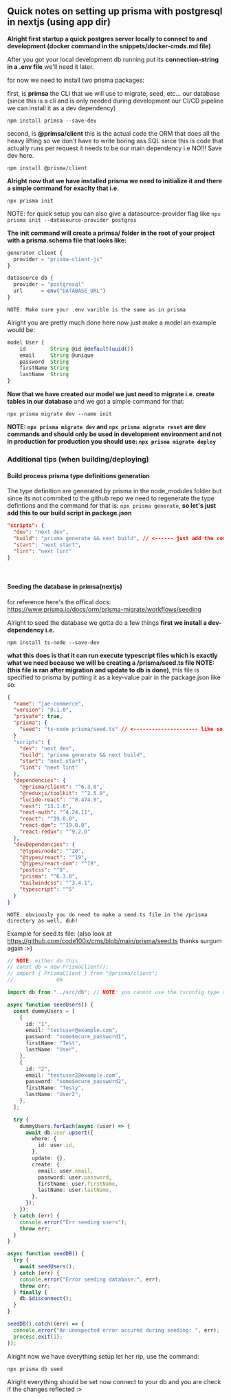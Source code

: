 ## Quick notes on setting up prisma with postgresql in nextjs (using app dir)

**Alright first startup a quick postgres server locally to connect to and development (docker command
in the snippets/docker-cmds.md file)**

After you got your local development db running put its **connection-string in a .env file** we'll
need it later.

for now we need to install two prisma packages:

first, is **primsa** the CLI that we will use to migrate, seed, etc... our database (since this is a
cli and is only needed during development our CI/CD pipeline we can install it as a dev dependency)

```
npm install primsa --save-dev
```

second, is **@primsa/client** this is the actual code the ORM that does all the heavy lifting so we
don't have to write boring ass SQL since this is code that actually runs per request it needs to be
our main dependency i.e NO!!! Save dev here.

```
npm install @prisma/client
```

**Alright now that we have installed prisma we need to initialize it and there a simple command for
exaclty that i.e.**

```
npx prisma init
```

NOTE: for quick setup you can also give a datasource-provider flag like
`npx prisma init --datasource-provider postgres`

**The init command will create a primsa/ folder in the root of your project with a prisma.schema file
that looks like:**

```typescript
generator client {
  provider = "prisma-client-js"
}

datasource db {
  provider = "postgresql"
  url      = env("DATABASE_URL")
}
```

`NOTE: Make sure your .env varible is the same as in prisma`

Alright you are pretty much done here now just make a model an example would be:

```typescript
model User {
    id        String @id @default(uuid())
    email     String @unique
    password  String
    firstName String
    lastName  String
}
```

**Now that we have created our model we just need to migrate i.e. create tables in our database** and
we got a simple command for that:

```
npx prisma migrate dev --name init
```

**NOTE: `npx prisma migrate dev` and `npx prisma migrate reset` are dev commands and should only be
used in development environment and not in production for production you should use:
`npx prisma migrate deploy`**

### Additional tips (when building/deploying)

#### Build process prisma type definitions generation

The type definition are generated by prisma in the node_modules folder but since its not commited
to the github repo we need to regenerate the type defintions and the command for that is:
`npx prisma generate`, **so let's just add this to our build script in package.json**

```json
"scripts": {
  "dev": "next dev",
  "build": "prisma generate && next build", // <------ just add the command here
  "start": "next start",
  "lint": "next lint"
}
```

<br>

#### Seeding the database in primsa(nextjs)

for reference here's the offical docs: <a>https://www.prisma.io/docs/orm/prisma-migrate/workflows/seeding</a>

Alright to seed the database we gotta do a few things **first we install a dev-dependency i.e.**

```
npm install ts-node --save-dev
```

**what this does is that it can run execute typescript files which is exactly what we need because
we will be creating a /prisma/seed.ts file NOTE:(this file is ran after migration and update to db
is done)**, this file is specified to prisma by putting it as a key-value pair in the package.json
like so:

```json
{
  "name": "jae-commerce",
  "version": "0.1.0",
  "private": true,
  "prisma": {
    "seed": "ts-node prisma/seed.ts" // <--------------------- like so here
  }
  "scripts": {
    "dev": "next dev",
    "build": "prisma generate && next build",
    "start": "next start",
    "lint": "next lint"
  },
  "dependencies": {
    "@prisma/client": "^6.3.0",
    "@reduxjs/toolkit": "^2.5.0",
    "lucide-react": "^0.474.0",
    "next": "15.1.6",
    "next-auth": "^4.24.11",
    "react": "^19.0.0",
    "react-dom": "^19.0.0",
    "react-redux": "^9.2.0"
  },
  "devDependencies": {
    "@types/node": "^20",
    "@types/react": "^19",
    "@types/react-dom": "^19",
    "postcss": "^8",
    "prisma": "^6.3.0",
    "tailwindcss": "^3.4.1",
    "typescript": "^5"
  }
}
```

`NOTE: obviously you do need to make a seed.ts file in the /prisma directory as well, duh!`

Example for seed.ts file: (also look at <a>https://github.com/code100x/cms/blob/main/prisma/seed.ts
</a> thanks surgum again :>)

```typescript
// NOTE: either do this
// const db = new PrismaClient();
// import { PrismaClient } from "@prisma/client";
//              OR

import db from "../src/db"; // NOTE: you cannot use the tsconfig type alias here i.e. @/db

async function seedUsers() {
  const dummyUsers = [
    {
      id: "1",
      email: "testuser@example.com",
      password: "some$ecure_password1",
      firstName: "Test",
      lastName: "User",
    },
    {
      id: "2",
      email: "testuser2@example.com",
      password: "some$ecure_password2",
      firstName: "Testy",
      lastName: "User2",
    },
  ];

  try {
    dummyUsers.forEach(async (user) => {
      await db.user.upsert({
        where: {
          id: user.id,
        },
        update: {},
        create: {
          email: user.email,
          password: user.password,
          firstName: user.firstName,
          lastName: user.lastName,
        },
      });
    });
  } catch (err) {
    console.error("Err seeding users");
    throw err;
  }
}

async function seedDB() {
  try {
    await seedUsers();
  } catch (err) {
    console.error("Error seeding database:", err);
    throw err;
  } finally {
    db.$disconnect();
  }
}

seedDB().catch((err) => {
  console.error("An unexpected error occured during seeding: ", err);
  process.exit(1);
});
```

Alright now we have everything setup let her rip, use the command:

```
npx prisma db seed
```

Alright everything should be set now connect to your db and you are check if the changes reflected :>
